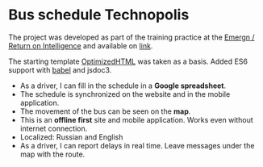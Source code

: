 # Bus schedule Technopolis

The project was developed as part of the training practice at the [Emergn / Return on Intelligence](https://www.linkedin.com/company/emergn/) and available on [link](https://nikitait.github.io/dist/).

The starting template [OptimizedHTML](https://github.com/NikitaIT/optimizedhtml-start-template) was taken as a basis. Added ES6 support with [babel](https://babeljs.io/) and jsdoc3.

- As a driver, I can fill in the schedule in a **Google spreadsheet**.
- The schedule is synchronized on the website and in the mobile application.
- The movement of the bus can be seen on the **map**.
- This is an **offline first** site and mobile application. Works even without internet connection.
- Localized: Russian and English
- As a driver, I can report delays in real time. Leave messages under the map with the route.
